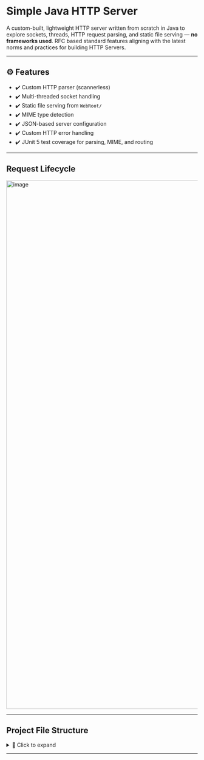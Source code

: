 #  Simple Java HTTP Server

A custom-built, lightweight HTTP server written from scratch in Java to explore sockets, threads, HTTP request parsing, and static file serving — **no frameworks used**.
RFC based standard features aligning with the latest norms and practices for building HTTP Servers.

---

## ⚙ Features

- ✔️ Custom HTTP parser (scannerless)
- ✔️ Multi-threaded socket handling
- ✔️ Static file serving from `WebRoot/`
- ✔️ MIME type detection
- ✔️ JSON-based server configuration
- ✔️ Custom HTTP error handling
- ✔️ JUnit 5 test coverage for parsing, MIME, and routing

---

##  Request Lifecycle
<img width="2792" height="1392" alt="image" src="https://github.com/user-attachments/assets/94567281-c0e0-403a-ab59-3186d9a81be3" />

 
---

##  Project File Structure

<details>
<summary>📁 Click to expand</summary>

📦 Server From Scratch  
├── 📁 WebRoot                         # Static assets  
│   ├── favicon.ico  
│   ├── index.html  
│   └── logo.png  
├── 📁 src  
│   ├── 📁 main  
│   │   └── 📁 java  
│   │       └── 📁 com  
│   │           └── 📁 coderfromscratch  
│   │               ├── 📁 http                  # Core HTTP components  
│   │               │   ├── BadHttpVersionException.java  
│   │               │   ├── HttpMethod.java  
│   │               │   ├── HttpParser.java  
│   │               │   ├── HttpParsingException.java  
│   │               │   ├── HttpRequest.java  
│   │               │   ├── HttpStatusCode.java  
│   │               │   └── HttpVersion.java  
│   │               ├── 📁 httpserver  
│   │               │   ├── 📁 config            # JSON config loader  
│   │               │   │   ├── Configuration.java  
│   │               │   │   ├── ConfigurationManager.java  
│   │               │   │   └── HttpConfigurationException.java  
│   │               │   ├── 📁 core              # Main server engine  
│   │               │   │   ├── HttpConnectionWorkerThread.java  
│   │               │   │   ├── ServerListenerThread.java  
│   │               │   │   └── 📁 io  
│   │               │   │       ├── ReadFileException.java  
│   │               │   │       ├── WebRootHandler.java  
│   │               │   │       └── WebRootNotFoundException.java  
│   │               └── 📁 util  
│   │                   ├── HttpServer.java      # Main entry point  
│   │                   └── Json.java            # JSON helper  
│   └── 📁 test  
│       └── 📁 java  
│           └── 📁 com  
│               └── 📁 coderfromscratch  
│                   ├── HttpParserTest.java  
│                   ├── HttpHeadersParserTest.java  
│                   ├── HttpVersionTest.java  
│                   └── 📁 httpserver  
│                       └── 📁 core  
│                           └── 📁 io  
│                               └── WebRootHandlerTest.java  
├── 📄 http.json                      # Configuration file  
├── 📄 pom.xml                        # Maven build file  
└── 📄 README.md                      # Project overview  
</details>

---




